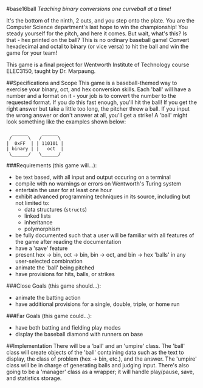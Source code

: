 #base16ball
*Teaching binary conversions one curveball at a time!*

It's the bottom of the ninth, 2 outs, and you step onto the plate. You are the Computer Science 
department's last hope to win the championship! You steady yourself for the pitch, and here it 
comes. But wait, what's this? Is that - hex printed on the ball? This is no ordinary 
baseball game! Convert hexadecimal and octal to binary (or vice versa) to hit the ball and win the 
game for your team!

This game is a final project for Wentworth Institute of Technology course ELEC3150, taught by
Dr. Marpaung.

##Specifications and Scope
This game is a baseball-themed way to exercise your binary, oct, and hex conversion skills. Each
'ball' will have a number and a format on it - your job is to convert the number to the requested
format. If you do this fast enough, you'll hit the ball! If you get the right answer but take a
little too long, the pitcher threw a ball. If you input the wrong answer or don't answer at all,
you'll get a strike! A 'ball' might look something like the examples shown below:
```
  ______     ______
 /      \   /      \
|  0xFF  | | 110101 |
| binary | |   oct  |
 \______/   \______/
```
###Requirements (this game will...):
* be text based, with all input and output occuring on a terminal
* compile with no warnings or errors on Wentworth's Turing system
* entertain the user for at least one hour
* exhibit advanced programming techniques in its source, including but not limited to:
  * data structures (`struct`s)
  * linked lists
  * inheritance
  * polymorphism
* be fully documented such that a user will be familiar with all features of the game after reading
  the documentation
* have a 'save' feature
* present hex -> bin, oct -> bin, bin -> oct, and bin -> hex 'balls' in any user-selected combination
* animate the 'ball' being pitched
* have provisions for hits, balls, or strikes

###Close Goals (this game should...):
* animate the batting action
* have additional provisions for a single, double, triple, or home run

###Far Goals (this game could...):
* have both batting and fielding play modes
* display the baseball diamond with runners on base

##Implementation
There will be a 'ball' and an 'umpire' class. The 'ball' class will create objects of the 'ball'
containing data such as the text to display, the class of problem (hex -> bin, etc.), and the
answer. The 'umpire' class will be in charge of generating balls and judging input. There's also
going to be a 'manager' class as a wrapper; it will handle play/pause, save, and statistics storage.
